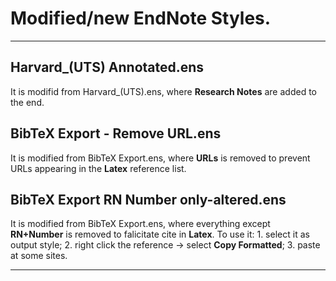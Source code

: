﻿# Modified/new EndNote Styles.



---

## Harvard_(UTS) Annotated.ens ##
It is modifid from Harvard_(UTS).ens, where **Research Notes** are added to the end.

## BibTeX Export - Remove URL.ens ##
It is modified from BibTeX Export.ens, where **URLs** is removed to prevent URLs appearing in the **Latex** reference list.
    
## BibTeX Export RN Number only-altered.ens ##
It is modified from BibTeX Export.ens, where everything except **RN+Number** is removed to falicitate cite in **Latex**.
    To use it:
     1. select it as output style;
     2. right click the reference -> select **Copy Formatted**; 
     3. paste at some sites.

    
--------------




